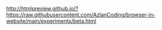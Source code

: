 http://htmlpreview.github.io/?https://raw.githubusercontent.com/AzlanCoding/browser-in-website/main/experiments/beta.html
